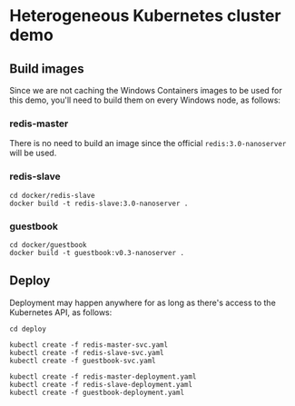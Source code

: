 # Heterogeneous Kubernetes cluster demo

## Build images

Since we are not caching the Windows Containers images to be used for this demo, you'll need to build them on every Windows node, as follows:

### redis-master

There is no need to build an image since the official `redis:3.0-nanoserver` will be used.

### redis-slave

```
cd docker/redis-slave
docker build -t redis-slave:3.0-nanoserver .
```

### guestbook

```
cd docker/guestbook
docker build -t guestbook:v0.3-nanoserver .
```

## Deploy

Deployment may happen anywhere for as long as there's access to the Kubernetes API, as follows:

```
cd deploy

kubectl create -f redis-master-svc.yaml
kubectl create -f redis-slave-svc.yaml
kubectl create -f guestbook-svc.yaml

kubectl create -f redis-master-deployment.yaml
kubectl create -f redis-slave-deployment.yaml
kubectl create -f guestbook-deployment.yaml
```